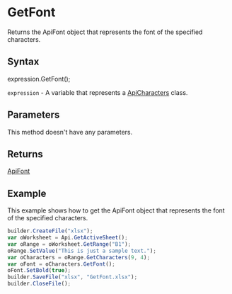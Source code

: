 # GetFont

Returns the ApiFont object that represents the font of the specified characters.

## Syntax

expression.GetFont();

`expression` - A variable that represents a [ApiCharacters](../ApiCharacters.md) class.

## Parameters

This method doesn't have any parameters.

## Returns

[ApiFont](../../ApiFont/ApiFont.md)

## Example

This example shows how to get the ApiFont object that represents the font of the specified characters.

```javascript
builder.CreateFile("xlsx");
var oWorksheet = Api.GetActiveSheet();
var oRange = oWorksheet.GetRange("B1");
oRange.SetValue("This is just a sample text.");
var oCharacters = oRange.GetCharacters(9, 4);
var oFont = oCharacters.GetFont();
oFont.SetBold(true);
builder.SaveFile("xlsx", "GetFont.xlsx");
builder.CloseFile();
```